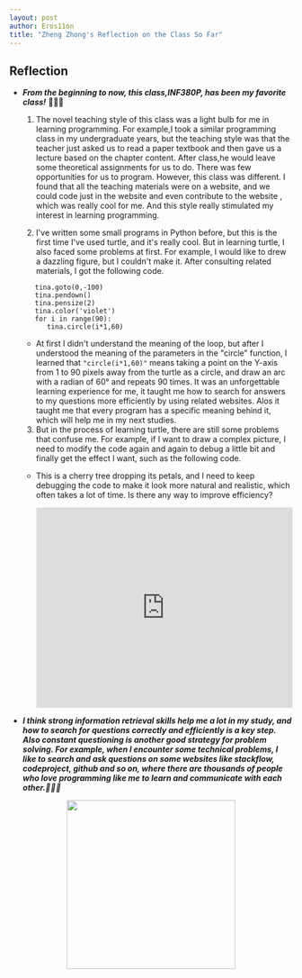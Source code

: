 ```yaml
---
layout: post
author: Eros11on
title: "Zheng Zhong's Reflection on the Class So Far"
---
```



## Reflection
- _**From the beginning to now, this class,INF380P, has been my favorite class!**_ 🤩🤩🤩

   1. The novel teaching style of this class was a light bulb for me in learning programming. For example,I took a similar programming class in my undergraduate years, but the teaching style was that the teacher just asked us to read a paper textbook and then gave us a lecture based on the chapter content. After class,he would leave some theoretical assignments for us to do. There was few opportunities for us to program. 
   However, this class was different. I found that all the teaching materials were on a website, and we could code just in the website and even contribute to the website , which was really cool for me. And this style really stimulated my interest in learning programming.
   
   2. I've written some small programs in Python before, but this is the first time I've used turtle, and it's really cool. But in learning turtle, I also faced some problems at first. For example, I would like to drew a dazzling figure, but I couldn't make it. After consulting related materials, I got the following code.
    ```tina.penup()<br>
       tina.goto(0,-100)
       tina.pendown()
       tina.pensize(2)
       tina.color('violet')
       for i in range(90):
          tina.circle(i*1,60)
     ```
          
  
   * At first I didn't understand the meaning of the loop, but after I understood the meaning of the parameters in the "circle" function, I learned that ```"circle(i*1,60)"``` means taking a point on the Y-axis from 1 to 90 pixels away from the turtle as a circle, and draw an arc with a radian of 60° and repeats 90 times. It was an unforgettable learning experience for me, it taught me how to search for answers to my questions more efficiently by using related websites. Alos it taught me that every program has a specific meaning behind it, which will help me in my next studies.



   3. But in the process of learning turtle, there are still some problems that confuse me. For example, if I want to draw a complex picture, I need to modify the code again and again to debug a little bit and finally get the effect I want, such as the following code.

     * This is a cherry tree dropping its petals, and I need to keep debugging the code to make it look more natural and realistic, which often takes a lot of time. Is there any way to improve efficiency?
       
       <iframe src="https://trinket.io/embed/python/e26ece7050" width="100%" height="356" frameborder="0" marginwidth="0" marginheight="0" allowfullscreen></iframe>


- _**I think strong information retrieval skills help me a lot in my study, and how to search for questions correctly and efficiently is a key step. Also constant questioning is another good strategy for problem solving. For example, when I encounter some technical problems, I like to search and ask questions on some websites like stackflow, codeproject, github and so on, where there are thousands of people who love programming like me to learn and communicate with each other.💪💪💪**_



<div align=center><img width=300 hight=300 src="https://www.utexas.edu/sites/all/themes/utexas/img/general/logo.svg"/></div>

